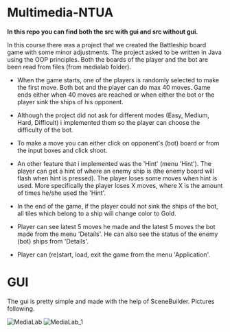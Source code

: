 # Multimedia-NTUA

**In this repo you can find both the src with gui and src without gui.**

In this course there was a project that we created the Battleship board game with some minor adjustments. The project asked to be written in Java using the OOP principles. Both the boards of the player and the bot are been read from files (from medialab folder).

* When the game starts, one of the players is randomly selected to make the first move. Both bot and the player can do max 40 moves. Game ends either when 40 moves are reached or when either the bot or the player sink the ships of his opponent.

* Although the project did not ask for different modes (Easy, Medium, Hard, Difficult) i implemented them so the player can choose the difficulty of the bot.

* To make a move you can either click on opponent's (bot) board or from the input boxes and click shoot.

* An other feature that i implemented was the 'Hint' (menu 'Hint'). The player can get a hint of where an enemy ship is (the enemy board will flash when hint is pressed). The player loses some moves when hint is used. More specifically the player loses X moves, where X is the amount of times he/she used the 'Hint'.

* In the end of the game, if the player could not sink the ships of the bot, all tiles which belong to a ship will change color to Gold.

* Player can see latest 5 moves he made and the latest 5 moves the bot made from the menu 'Details'. He can also see the status of the enemy (bot) ships from 'Details'.

* Player can (re)start, load, exit the game from the menu 'Application'.

# GUI

The gui is pretty simple and made with the help of SceneBuilder. Pictures following.

![MediaLab](https://user-images.githubusercontent.com/40044042/118411127-b8b52f00-b69b-11eb-850c-52b9b4ef8549.png)
![MediaLab_1](https://user-images.githubusercontent.com/40044042/118411166-dedacf00-b69b-11eb-89f1-b5560dce3c90.png)
